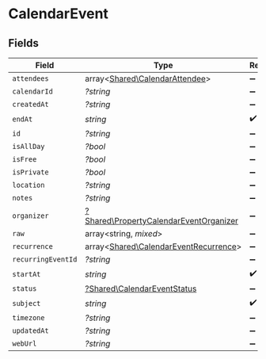 # CalendarEvent


## Fields

| Field                                                                                           | Type                                                                                            | Required                                                                                        | Description                                                                                     |
| ----------------------------------------------------------------------------------------------- | ----------------------------------------------------------------------------------------------- | ----------------------------------------------------------------------------------------------- | ----------------------------------------------------------------------------------------------- |
| `attendees`                                                                                     | array<[Shared\CalendarAttendee](../../Models/Shared/CalendarAttendee.md)>                       | :heavy_minus_sign:                                                                              | N/A                                                                                             |
| `calendarId`                                                                                    | *?string*                                                                                       | :heavy_minus_sign:                                                                              | N/A                                                                                             |
| `createdAt`                                                                                     | *?string*                                                                                       | :heavy_minus_sign:                                                                              | N/A                                                                                             |
| `endAt`                                                                                         | *string*                                                                                        | :heavy_check_mark:                                                                              | N/A                                                                                             |
| `id`                                                                                            | *?string*                                                                                       | :heavy_minus_sign:                                                                              | N/A                                                                                             |
| `isAllDay`                                                                                      | *?bool*                                                                                         | :heavy_minus_sign:                                                                              | N/A                                                                                             |
| `isFree`                                                                                        | *?bool*                                                                                         | :heavy_minus_sign:                                                                              | N/A                                                                                             |
| `isPrivate`                                                                                     | *?bool*                                                                                         | :heavy_minus_sign:                                                                              | N/A                                                                                             |
| `location`                                                                                      | *?string*                                                                                       | :heavy_minus_sign:                                                                              | N/A                                                                                             |
| `notes`                                                                                         | *?string*                                                                                       | :heavy_minus_sign:                                                                              | N/A                                                                                             |
| `organizer`                                                                                     | [?Shared\PropertyCalendarEventOrganizer](../../Models/Shared/PropertyCalendarEventOrganizer.md) | :heavy_minus_sign:                                                                              | N/A                                                                                             |
| `raw`                                                                                           | array<string, *mixed*>                                                                          | :heavy_minus_sign:                                                                              | N/A                                                                                             |
| `recurrence`                                                                                    | array<[Shared\CalendarEventRecurrence](../../Models/Shared/CalendarEventRecurrence.md)>         | :heavy_minus_sign:                                                                              | N/A                                                                                             |
| `recurringEventId`                                                                              | *?string*                                                                                       | :heavy_minus_sign:                                                                              | N/A                                                                                             |
| `startAt`                                                                                       | *string*                                                                                        | :heavy_check_mark:                                                                              | N/A                                                                                             |
| `status`                                                                                        | [?Shared\CalendarEventStatus](../../Models/Shared/CalendarEventStatus.md)                       | :heavy_minus_sign:                                                                              | N/A                                                                                             |
| `subject`                                                                                       | *string*                                                                                        | :heavy_check_mark:                                                                              | N/A                                                                                             |
| `timezone`                                                                                      | *?string*                                                                                       | :heavy_minus_sign:                                                                              | N/A                                                                                             |
| `updatedAt`                                                                                     | *?string*                                                                                       | :heavy_minus_sign:                                                                              | N/A                                                                                             |
| `webUrl`                                                                                        | *?string*                                                                                       | :heavy_minus_sign:                                                                              | N/A                                                                                             |